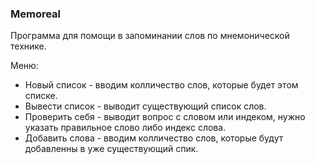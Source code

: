 ### Memoreal
Программа для помощи в запоминании слов по мнемонической технике.

Меню:
- Новый список - вводим колличество слов, которые будет этом списке.
- Вывести список - выводит существующий список слов.
- Проверить себя - выводит вопрос с словом или индеком, нужно указать правильное слово либо индекс слова.
- Добавить слова - вводим колличество слов, которые будут добавленны в уже существующий спик.
